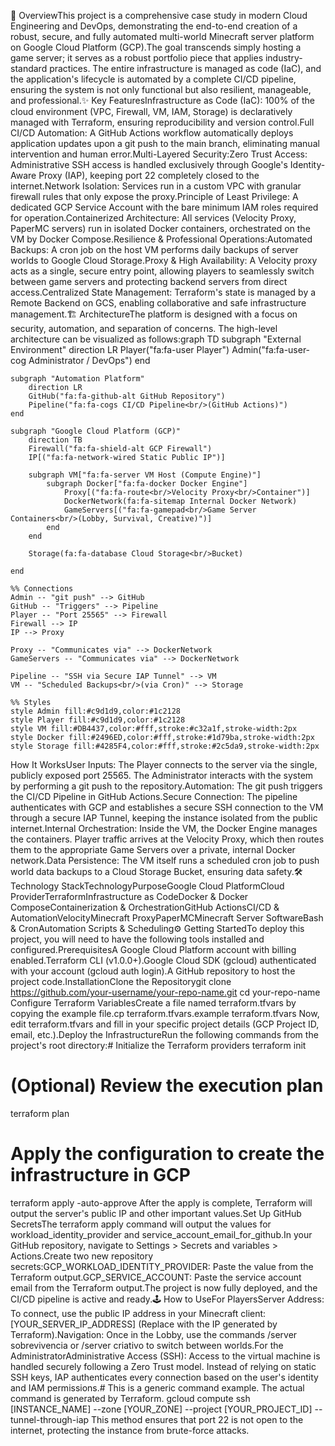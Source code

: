🚀 OverviewThis project is a comprehensive case study in modern Cloud Engineering and DevOps, demonstrating the end-to-end creation of a robust, secure, and fully automated multi-world Minecraft server platform on Google Cloud Platform (GCP).The goal transcends simply hosting a game server; it serves as a robust portfolio piece that applies industry-standard practices. The entire infrastructure is managed as code (IaC), and the application's lifecycle is automated by a complete CI/CD pipeline, ensuring the system is not only functional but also resilient, manageable, and professional.✨ Key FeaturesInfrastructure as Code (IaC): 100% of the cloud environment (VPC, Firewall, VM, IAM, Storage) is declaratively managed with Terraform, ensuring reproducibility and version control.Full CI/CD Automation: A GitHub Actions workflow automatically deploys application updates upon a git push to the main branch, eliminating manual intervention and human error.Multi-Layered Security:Zero Trust Access: Administrative SSH access is handled exclusively through Google's Identity-Aware Proxy (IAP), keeping port 22 completely closed to the internet.Network Isolation: Services run in a custom VPC with granular firewall rules that only expose the proxy.Principle of Least Privilege: A dedicated GCP Service Account with the bare minimum IAM roles required for operation.Containerized Architecture: All services (Velocity Proxy, PaperMC servers) run in isolated Docker containers, orchestrated on the VM by Docker Compose.Resilience & Professional Operations:Automated Backups: A cron job on the host VM performs daily backups of server worlds to Google Cloud Storage.Proxy & High Availability: A Velocity proxy acts as a single, secure entry point, allowing players to seamlessly switch between game servers and protecting backend servers from direct access.Centralized State Management: Terraform's state is managed by a Remote Backend on GCS, enabling collaborative and safe infrastructure management.🏗️ ArchitectureThe platform is designed with a focus on security, automation, and separation of concerns. The high-level architecture can be visualized as follows:graph TD
    subgraph "External Environment"
        direction LR
        Player("fa:fa-user Player")
        Admin("fa:fa-user-cog Administrator / DevOps")
    end

    subgraph "Automation Platform"
        direction LR
        GitHub("fa:fa-github-alt GitHub Repository")
        Pipeline("fa:fa-cogs CI/CD Pipeline<br/>(GitHub Actions)")
    end

    subgraph "Google Cloud Platform (GCP)"
        direction TB
        Firewall("fa:fa-shield-alt GCP Firewall")
        IP[("fa:fa-network-wired Static Public IP")]

        subgraph VM["fa:fa-server VM Host (Compute Engine)"]
            subgraph Docker["fa:fa-docker Docker Engine"]
                Proxy[("fa:fa-route<br/>Velocity Proxy<br/>Container")]
                DockerNetwork(fa:fa-sitemap Internal Docker Network)
                GameServers[("fa:fa-gamepad<br/>Game Server Containers<br/>(Lobby, Survival, Creative)")]
            end
        end
        
        Storage(fa:fa-database Cloud Storage<br/>Bucket)
        
    end

    %% Connections
    Admin -- "git push" --> GitHub
    GitHub -- "Triggers" --> Pipeline
    Player -- "Port 25565" --> Firewall
    Firewall --> IP
    IP --> Proxy

    Proxy -- "Communicates via" --> DockerNetwork
    GameServers -- "Communicates via" --> DockerNetwork

    Pipeline -- "SSH via Secure IAP Tunnel" --> VM
    VM -- "Scheduled Backups<br/>(via Cron)" --> Storage

    %% Styles
    style Admin fill:#c9d1d9,color:#1c2128
    style Player fill:#c9d1d9,color:#1c2128
    style VM fill:#DB4437,color:#fff,stroke:#c32a1f,stroke-width:2px
    style Docker fill:#2496ED,color:#fff,stroke:#1d79ba,stroke-width:2px
    style Storage fill:#4285F4,color:#fff,stroke:#2c5da9,stroke-width:2px
How It WorksUser Inputs: The Player connects to the server via the single, publicly exposed port 25565. The Administrator interacts with the system by performing a git push to the repository.Automation: The git push triggers the CI/CD Pipeline in GitHub Actions.Secure Connection: The pipeline authenticates with GCP and establishes a secure SSH connection to the VM through a secure IAP Tunnel, keeping the instance isolated from the public internet.Internal Orchestration: Inside the VM, the Docker Engine manages the containers. Player traffic arrives at the Velocity Proxy, which then routes them to the appropriate Game Servers over a private, internal Docker network.Data Persistence: The VM itself runs a scheduled cron job to push world data backups to a Cloud Storage Bucket, ensuring data safety.🛠️ Technology StackTechnologyPurposeGoogle Cloud PlatformCloud ProviderTerraformInfrastructure as CodeDocker & Docker ComposeContainerization & OrchestrationGitHub ActionsCI/CD & AutomationVelocityMinecraft ProxyPaperMCMinecraft Server SoftwareBash & CronAutomation Scripts & Scheduling⚙️ Getting StartedTo deploy this project, you will need to have the following tools installed and configured.PrerequisitesA Google Cloud Platform account with billing enabled.Terraform CLI (v1.0.0+).Google Cloud SDK (gcloud) authenticated with your account (gcloud auth login).A GitHub repository to host the project code.InstallationClone the Repositorygit clone https://github.com/your-username/your-repo-name.git
cd your-repo-name
Configure Terraform VariablesCreate a file named terraform.tfvars by copying the example file.cp terraform.tfvars.example terraform.tfvars
Now, edit terraform.tfvars and fill in your specific project details (GCP Project ID, email, etc.).Deploy the InfrastructureRun the following commands from the project's root directory:# Initialize the Terraform providers
terraform init

# (Optional) Review the execution plan
terraform plan

# Apply the configuration to create the infrastructure in GCP
terraform apply -auto-approve
After the apply is complete, Terraform will output the server's public IP and other important values.Set Up GitHub SecretsThe terraform apply command will output the values for workload_identity_provider and service_account_email_for_github.In your GitHub repository, navigate to Settings > Secrets and variables > Actions.Create two new repository secrets:GCP_WORKLOAD_IDENTITY_PROVIDER: Paste the value from the Terraform output.GCP_SERVICE_ACCOUNT: Paste the service account email from the Terraform output.The project is now fully deployed, and the CI/CD pipeline is active and ready.🕹️ How to UseFor PlayersServer Address: To connect, use the public IP address in your Minecraft client:[YOUR_SERVER_IP_ADDRESS] (Replace with the IP generated by Terraform).Navigation: Once in the Lobby, use the commands /server sobrevivencia or /server criativo to switch between worlds.For the AdministratorAdministrative Access (SSH): Access to the virtual machine is handled securely following a Zero Trust model. Instead of relying on static SSH keys, IAP authenticates every connection based on the user's identity and IAM permissions.# This is a generic command example. The actual command is generated by Terraform.
gcloud compute ssh [INSTANCE_NAME] --zone [YOUR_ZONE] --project [YOUR_PROJECT_ID] --tunnel-through-iap
This method ensures that port 22 is not open to the internet, protecting the instance from brute-force attacks.
